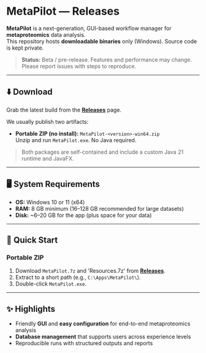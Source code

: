 # MetaPilot — Releases

**MetaPilot** is a next-generation, GUI-based workflow manager for **metaproteomics** data analysis.  
This repository hosts **downloadable binaries** only (Windows). Source code is kept private.

> **Status:** Beta / pre-release. Features and performance may change. Please report issues with steps to reproduce.

---

## ⬇️ Download

Grab the latest build from the **[Releases](../../releases)** page.

We usually publish two artifacts:

- **Portable ZIP (no install):** `MetaPilot-<version>-win64.zip`  
  Unzip and run `MetaPilot.exe`. No Java required.

> Both packages are self-contained and include a custom Java 21 runtime and JavaFX.

---

## 🖥️ System Requirements

- **OS:** Windows 10 or 11 (x64)
- **RAM:** 8 GB minimum (16–128 GB recommended for large datasets)
- **Disk:** ~6–20 GB for the app (plus space for your data)

---

## 🚀 Quick Start

### Portable ZIP
1. Download `MetaPilot.7z` and 'Resources.7z' from **[Releases](../../releases)**.
2. Extract to a short path (e.g., `C:\Apps\MetaPilot\`).
3. Double-click `MetaPilot.exe`.

---

## ✨ Highlights

- Friendly **GUI** and **easy configuration** for end-to-end metaproteomics analysis
- **Database management** that supports users across experience levels
- Reproducible runs with structured outputs and reports
